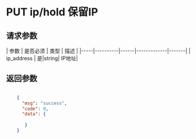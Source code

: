 # PUT ip/hold 保留IP


## 请求参数
| 参数 | 是否必须 | 类型 | 描述 | 
|-----|----------|------|-------------|-------|
| ip_address   | 是|string| IP地址|


## 返回参数
```json

	{
	  "msg": "success",
	  "code": 0,
	  "data": {
     
       }
    }

```
